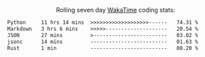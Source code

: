 <p align="center">Rolling seven day <a href="https://wakatime.com/@syrkis"/>WakaTime</a> coding stats:</p>
<!--START_SECTION:waka-->

```txt
Python     11 hrs 14 mins  >>>>>>>>>>>>>>>>>>>------   74.31 %
Markdown   3 hrs 6 mins    >>>>>--------------------   20.54 %
JSON       27 mins         >------------------------   03.02 %
jsonc      14 mins         -------------------------   01.63 %
Rust       1 min           -------------------------   00.20 %
```

<!--END_SECTION:waka-->
